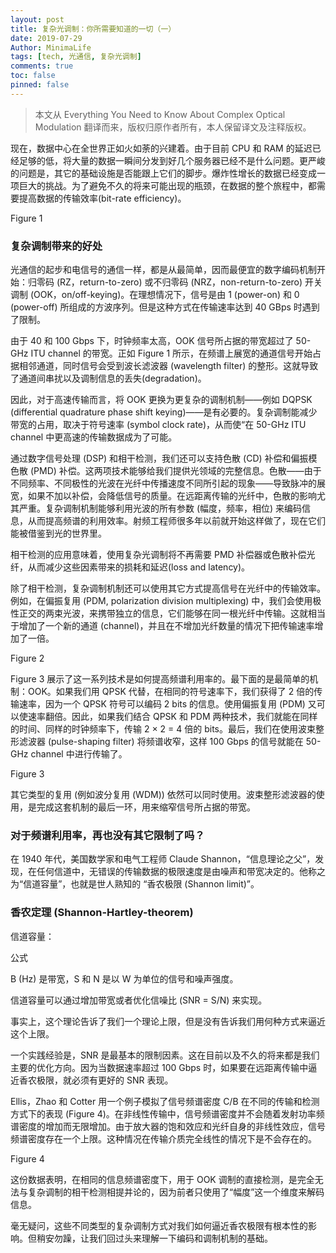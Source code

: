 ```yaml
---
layout: post
title: 复杂光调制：你所需要知道的一切（一）
date: 2019-07-29
Author: MinimaLife
tags: [tech, 光通信, 复杂光调制]
comments: true
toc: false
pinned: false
---
```


> 本文从 Everything You Need to Know About Complex Optical Modulation 翻译而来，版权归原作者所有，本人保留译文及注释版权。

现在，数据中心在全世界正如火如荼的兴建着。由于目前 CPU 和 RAM 的延迟已经足够的低，将大量的数据一瞬间分发到好几个服务器已经不是什么问题。更严峻的问题是，其它的基础设施是否能跟上它们的脚步。爆炸性增长的数据已经变成一项巨大的挑战。为了避免不久的将来可能出现的瓶颈，在数据的整个旅程中，都需要提高数据的传输效率(bit-rate efficiency)。

Figure 1

### 复杂调制带来的好处

光通信的起步和电信号的通信一样，都是从最简单，因而最便宜的数字编码机制开始：归零码 (RZ，return-to-zero) 或不归零码 (NRZ，non-return-to-zero) 开关调制 (OOK，on/off-keying)。在理想情况下，信号是由 1 (power-on) 和 0 (power-off) 所组成的方波序列。但是这种方式在传输速率达到 40 GBps 时遇到了限制。

由于 40 和 100 Gbps 下，时钟频率太高，OOK 信号所占据的带宽超过了 50-GHz ITU channel 的带宽。正如 Figure 1 所示，在频谱上展宽的通道信号开始占据相邻通道，同时信号会受到波长滤波器 (wavelength filter) 的整形。这就导致了通道间串扰以及调制信息的丢失(degradation)。

因此，对于高速传输而言，将 OOK 更换为更复杂的调制机制——例如 DQPSK (differential quadrature phase shift keying)——是有必要的。复杂调制能减少带宽的占用，取决于符号速率 (symbol clock rate)，从而使“在 50-GHz ITU channel 中更高速的传输数据成为了可能。

通过数字信号处理 (DSP) 和相干检测，我们还可以支持色散 (CD) 补偿和偏振模色散 (PMD) 补偿。这两项技术能够给我们提供光领域的完整信息。色散——由于不同频率、不同极性的光波在光纤中传播速度不同所引起的现象——导致脉冲的展宽，如果不加以补偿，会降低信号的质量。在远距离传输的光纤中，色散的影响尤其严重。复杂调制机制能够利用光波的所有参数 (幅度，频率，相位) 来编码信息，从而提高频谱的利用效率。射频工程师很多年以前就开始这样做了，现在它们能被借鉴到光的世界里。

相干检测的应用意味着，使用复杂光调制将不再需要 PMD 补偿器或色散补偿光纤，从而减少这些因素带来的损耗和延迟(loss and latency)。

除了相干检测，复杂调制机制还可以使用其它方式提高信号在光纤中的传输效率。例如，在偏振复用 (PDM, polarization division multiplexing) 中，我们会使用极性正交的两束光波，来携带独立的信息，它们能够在同一根光纤中传输。这就相当于增加了一个新的通道 (channel)，并且在不增加光纤数量的情况下把传输速率增加了一倍。

Figure 2

Figure 3 展示了这一系列技术是如何提高频谱利用率的。最下面的是最简单的机制：OOK。如果我们用 QPSK 代替，在相同的符号速率下，我们获得了 2 倍的传输速率，因为一个 QPSK 符号可以编码 2 bits 的信息。使用偏振复用 (PDM) 又可以使速率翻倍。因此，如果我们结合 QPSK 和 PDM 两种技术，我们就能在同样的时间、同样的时钟频率下，传输 2 × 2 = 4 倍的 bits。最后，我们在使用波束整形滤波器 (pulse-shaping filter) 将频谱收窄，这样 100 Gbps 的信号就能在 50-GHz channel 中进行传输了。

Figure 3

其它类型的复用 (例如波分复用 (WDM)) 依然可以同时使用。波束整形滤波器的使用，是完成这套机制的最后一环，用来缩窄信号所占据的带宽。

### 对于频谱利用率，再也没有其它限制了吗？

在 1940 年代，美国数学家和电气工程师 Claude Shannon，“信息理论之父”，发现，在任何信道中，无错误的传输数据的极限速度是由噪声和带宽决定的。他称之为“信道容量”，也就是世人熟知的 “香农极限 (Shannon limit)”。

### 香农定理 (Shannon-Hartley-theorem)

信道容量：

公式

B (Hz) 是带宽，S 和 N 是以 W 为单位的信号和噪声强度。

信道容量可以通过增加带宽或者优化信噪比 (SNR = S/N) 来实现。

事实上，这个理论告诉了我们一个理论上限，但是没有告诉我们用何种方式来逼近这个上限。

一个实践经验是，SNR 是最基本的限制因素。这在目前以及不久的将来都是我们主要的优化方向。因为当数据速率超过 100 Gbps 时，如果要在远距离传输中逼近香农极限，就必须有更好的 SNR 表现。

Ellis，Zhao 和 Cotter 用一个例子模拟了信号频谱密度 C/B 在不同的传输和检测方式下的表现 (Figure 4)。在非线性传输中，信号频谱密度并不会随着发射功率频谱密度的增加而无限增加。由于放大器的饱和效应和光纤自身的非线性效应，信号频谱密度存在一个上限。这种情况在传输介质完全线性的情况下是不会存在的。

Figure 4

这份数据表明，在相同的信息频谱密度下，用于 OOK 调制的直接检测，是完全无法与复杂调制的相干检测相提并论的，因为前者只使用了“幅度”这一个维度来解码信息。

毫无疑问，这些不同类型的复杂调制方式对我们如何逼近香农极限有根本性的影响。但稍安勿躁，让我们回过头来理解一下编码和调制机制的基础。
